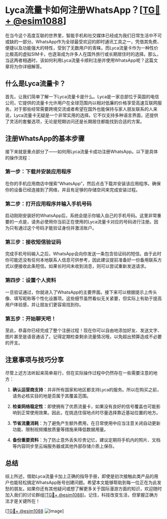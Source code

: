 # Lyca流量卡如何注册WhatsApp？[[TG💪+ @esim1088](https://t.me/s/esim1088)]

在当今这个高度互联的世界里，智能手机和社交媒体已经成为我们日常生活中不可或缺的一部分。WhatsApp作为全球最受欢迎的即时通讯工具之一，凭借其免费、便捷以及功能强大的特性，受到了无数用户的青睐。而Lyca流量卡作为一种性价比极高的虚拟SIM卡，也逐渐成为许多人在国外旅行或长期居住时的选择。那么，当这两者相遇时，该如何利用Lyca流量卡顺利注册并使用WhatsApp呢？这篇文章将为你详细解答。

## 什么是Lyca流量卡？

首先，让我们简单了解一下Lyca流量卡是什么。Lyca是一家总部位于英国的电信公司，它提供的流量卡允许用户在全球范围内以相对低廉的价格享受高速互联网服务。对于那些经常需要跨境交流或者希望在国外也能保持与家人朋友联系的人来说，Lyca流量卡无疑是一个非常实用的选择。它不仅支持多种语言界面，还提供了灵活的套餐选项，无论是短期访问还是长期居住都能找到合适的方案。

## 注册WhatsApp的基本步骤

接下来就是重点部分了——如何用Lyca流量卡成功注册WhatsApp。以下是具体的操作流程：

### 第一步：下载并安装应用程序
在你的手机应用商店中搜索“WhatsApp”，然后点击下载并安装该应用程序。确保你的设备已经连接到了网络，并且有足够的存储空间来完成安装过程。

### 第二步：打开应用程序并输入手机号码
启动刚刚安装好的WhatsApp后，系统会提示你输入自己的手机号码。这里非常重要的一点是，请务必使用你当前正在使用的Lyca流量卡对应的号码进行注册。因为只有通过这个号码才能验证身份并激活账户。

### 第三步：接收短信验证码
完成手机号码输入之后，WhatsApp会向你发送一条包含验证码的短信。由于此时你可能还没有任何本地联系人信息可供参考，因此建议提前准备好一份备用联系方式以便接收此条短信。如果长时间未收到消息，则可以尝试重新发送请求。

### 第四步：设置个人资料
一旦验证通过，你就进入了WhatsApp的主要界面。接下来可以根据提示上传头像、填写昵称等个性化设置项。这些细节虽然看似无关紧要，但实际上有助于提高用户体验感，并让朋友们更容易找到你。

### 第五步：开始聊天吧！
至此，恭喜你已经完成了整个注册过程！现在你可以自由地添加好友、发送文字、图片甚至是语音通话了。记得定期检查剩余流量情况哦，以免超出预算造成不必要的开支。

## 注意事项与技巧分享

尽管上述方法听起来简单易行，但在实际操作过程中仍然存在一些需要注意的地方：

1. **确认运营商支持**：并非所有国家和地区都支持Lyca的服务。所以在购买之前，请务必核实目的地是否属于其覆盖范围。
   
2. **检查网络稳定性**：即使拥有了优质流量卡，如果没有良好的信号覆盖也可能影响到正常使用效果。因此，在挑选住宿地点时尽量选择靠近基站位置的地方。

3. **节省流量消耗**：为了避免产生额外费用，在日常使用中应当注意关闭自动更新功能、限制视频播放质量等措施来降低数据用量。

4. **备份重要资料**：为了防止意外丢失珍贵记忆，建议定期将手机内的照片、文档等内容同步至云端服务器或其他外部存储介质上保存。

## 总结

综上所述，借助Lyca流量卡加上正确的指导手册，即使是初次接触此类产品的用户也能轻松搞定WhatsApp账号创建问题。希望本文能够帮助到每一位正在为此发愁的朋友。如果你还有其他疑问或想了解更多关于国际漫游方面的知识，欢迎随时加入我们的讨论群组[[TG💪+ @esim1088](https://t.me/s/esim1088)]。记住，科技改变生活，但掌握正确方法才是关键所在！

[[TG💪+ @esim1088](https://t.me/s/esim1088) ![Image](https://i.postimg.cc/4NQfJmqS/Snipaste-2025-05-13-00-14-12.png)]